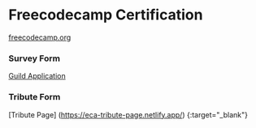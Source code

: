 # Freecodecamp Certification
 [freecodecamp.org](https://www.freecodecamp.org/)

 ### Survey Form
 [Guild Application](https://eca-survey-form-freecodecamp.netlify.app/)
 
 ### Tribute Form
 [Tribute Page] (https://eca-tribute-page.netlify.app/) {:target="_blank"}

